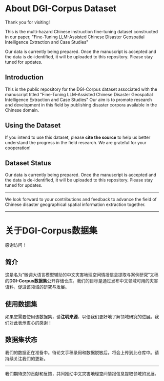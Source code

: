 # About DGI-Corpus Dataset
Thank you for visiting!

This is the multi-hazard Chinese instruction fine-tuning dataset constructed in our paper, "Fine-Tuning LLM-Assisted Chinese Disaster Geospatial Intelligence Extraction and Case Studies"

Our data is currently being prepared. Once the manuscript is accepted and the data is de-identified, it will be uploaded to this repository. Please stay tuned for updates.

## Introduction

This is the public repository for the DGI-Corpus dataset associated with the manuscript titled "Fine-Tuning LLM-Assisted Chinese Disaster Geospatial Intelligence Extraction and Case Studies" Our aim is to promote research and development in this field by publishing disaster corpora available in the Chinese domain.

## Using the Dataset

If you intend to use this dataset, please **cite the source** to help us better understand the progress in the field research. We are grateful for your cooperation!

## Dataset Status

Our data is currently being prepared. Once the manuscript is accepted and the data is de-identified, it will be uploaded to this repository. Please stay tuned for updates.

---

We look forward to your contributions and feedback to advance the field of Chinese disaster geographical spatial information extraction together.

----------------------------
# 关于DGI-Corpus数据集

感谢访问！

## 简介

这是名为“微调大语言模型辅助的中文灾害地理空间情报信息提取与案例研究”文稿的**DGI-Corpus数据集**公开存储仓库。我们的目标是通过发布中文领域可用的灾害语料，促进该领域的研究与发展。

## 使用数据集

如果您需要使用该数据集，请**注明来源**，以便我们更好地了解领域研究的进展。我们对此表示衷心的感谢！

## 数据集状态

我们的数据正在准备中。待论文手稿录用和数据脱敏后，将会上传到此仓库中。请持续关注我们的更新。

---

我们期待您的贡献和反馈，共同推动中文灾害地理空间情报信息提取领域的发展。
